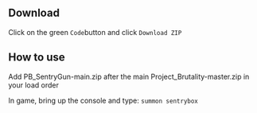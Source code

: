 ## Download
Click on the green `Code`button and click `Download ZIP`

## How to use
Add PB_SentryGun-main.zip after the main Project_Brutality-master.zip in your load order

In game, bring up the console and type: `summon sentrybox`
